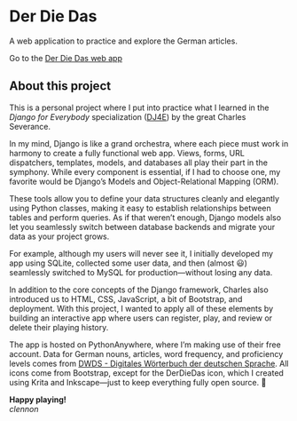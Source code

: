 # Der Die Das

A web application to practice and explore the German articles.

Go to the [Der Die Das web app](https://clennon.pythonanywhere.com/)

## About this project
 
This is a personal project where I put into practice what I learned in the _Django for Everybody_ specialization ([DJ4E](https://www.dj4e.com/)) by the great Charles Severance.

In my mind, Django is like a grand orchestra, where each piece must work in harmony to create a fully functional web app. Views, forms, URL dispatchers, templates, models, and databases all play their part in the symphony. While every component is essential, if I had to choose one, my favorite would be Django’s Models and Object-Relational Mapping (ORM).

These tools allow you to define your data structures cleanly and elegantly using Python classes, making it easy to establish relationships between tables and perform queries. As if that weren’t enough, Django models also let you seamlessly switch between database backends and migrate your data as your project grows.

For example, although my users will never see it, I initially developed my app using SQLite, collected some user data, and then (almost 😃) seamlessly switched to MySQL for production—without losing any data.

In addition to the core concepts of the Django framework, Charles also introduced us to HTML, CSS, JavaScript, a bit of Bootstrap, and deployment. With this project, I wanted to apply all of these elements by building an interactive app where users can register, play, and review or delete their playing history.

The app is hosted on PythonAnywhere, where I’m making use of their free account. Data for German nouns, articles, word frequency, and proficiency levels comes from [DWDS - Digitales Wörterbuch der deutschen Sprache](https://www.dwds.de/). All icons come from Bootstrap, except for the DerDieDas icon, which I created using Krita and Inkscape—just to keep everything fully open source. 🙂

**Happy playing!**  
_clennon_
